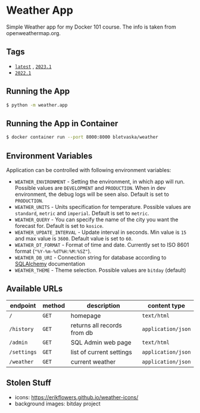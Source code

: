 # Weather App

Simple Weather app for my Docker 101 course. The info is taken from openweathermap.org.


## Tags

* [`latest`](https://github.com/bletvaska/docker-images/blob/master/weather/Dockerfile)
  , [`2023.1`](https://github.com/bletvaska/docker-images/blob/master/weather/Dockerfile)
* [`2022.1`](https://github.com/bletvaska/docker-images/blob/master/weather/Dockerfile)


## Running the App

```bash
$ python -m weather.app
```

## Running the App in Container

```bash
$ docker container run --port 8000:8000 bletvaska/weather
```

## Environment Variables

Application can be controlled with following environment variables:

* `WEATHER_ENVIRONMENT` - Setting the environment, in which app will run. Possible values are `DEVELOPMENT`
  and `PRODUCTION`. When in dev environment, the debug logs will be seen also. Default is set to `PRODUCTION`.
* `WEATHER_UNITS` - Units specification for temperature. Possible values are `standard`, `metric` and `imperial`.
  Default is set to `metric`.
* `WEATHER_QUERY` - You can specify the name of the city you want the forecast for. Default is set to `kosice`.
* `WEATHER_UPDATE_INTERVAL` - Update interval in seconds. Min value is `15` and max value is `3600`. Default value is
  set to `60`.
* `WEATHER_DT_FORMAT` - Format of time and date. Currently set to ISO 8601 format (`"%Y-%m-%dT%H:%M:%SZ"`).
* `WEATHER_DB_URI` - Connection string for database according to
  [SQLAlchemy](https://docs.sqlalchemy.org/en/20/core/engines.html#database-urls) documentation
* `WEATHER_THEME` - Theme selection. Possible values are `bitday` (default)


## Available URLs

| endpoint    | method | description                   | content type       |
|-------------|--------|-------------------------------|--------------------|
| `/`         | `GET`  | homepage                      | `text/html`        |
| `/history`  | `GET`  | returns all records from db   | `application/json` |
| `/admin`    | `GET`  | SQL Admin web page            | `text/html`        |
| `/settings` | `GET`  | list of current settings      | `application/json` |
| `/weather`  | `GET`  | current weather               | `application/json` |


## Stolen Stuff

* icons: https://erikflowers.github.io/weather-icons/
* background images: bitday project
